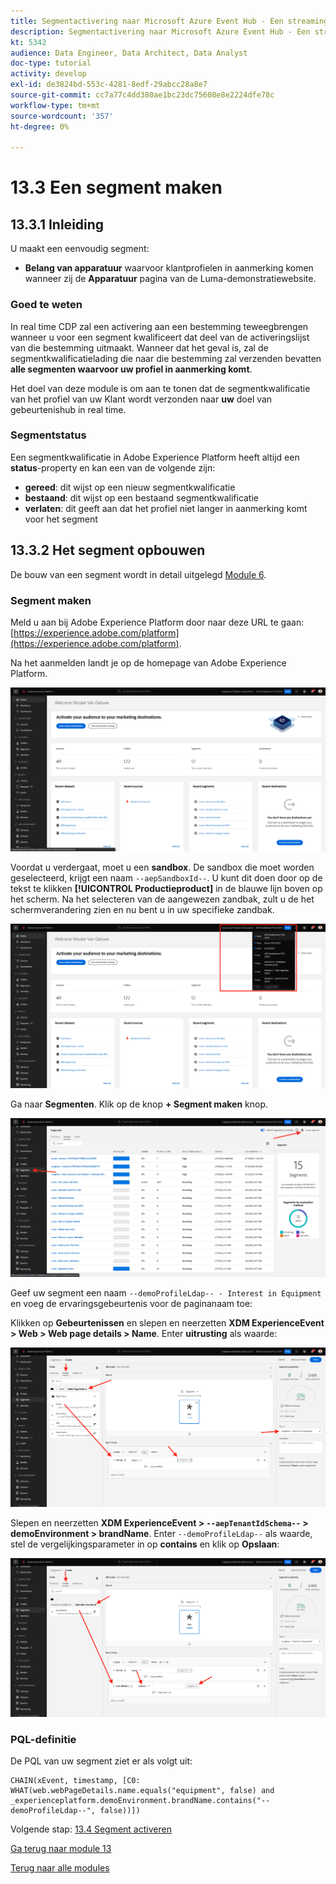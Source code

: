 ```yaml
---
title: Segmentactivering naar Microsoft Azure Event Hub - Een streaming segment maken
description: Segmentactivering naar Microsoft Azure Event Hub - Een streaming segment maken
kt: 5342
audience: Data Engineer, Data Architect, Data Analyst
doc-type: tutorial
activity: develop
exl-id: de3824bd-553c-4281-8edf-29abcc28a8e7
source-git-commit: cc7a77c4dd380ae1bc23dc75608e8e2224dfe78c
workflow-type: tm+mt
source-wordcount: '357'
ht-degree: 0%

---
```


# 13.3 Een segment maken

## 13.3.1 Inleiding

U maakt een eenvoudig segment:

- **Belang van apparatuur** waarvoor klantprofielen in aanmerking komen wanneer zij de **Apparatuur** pagina van de Luma-demonstratiewebsite.

### Goed te weten

In real time CDP zal een activering aan een bestemming teweegbrengen wanneer u voor een segment kwalificeert dat deel van de activeringslijst van die bestemming uitmaakt. Wanneer dat het geval is, zal de segmentkwalificatielading die naar die bestemming zal verzenden bevatten **alle segmenten waarvoor uw profiel in aanmerking komt**.

Het doel van deze module is om aan te tonen dat de segmentkwalificatie van het profiel van uw Klant wordt verzonden naar **uw** doel van gebeurtenishub in real time.

### Segmentstatus

Een segmentkwalificatie in Adobe Experience Platform heeft altijd een **status**-property en kan een van de volgende zijn:

- **gereed**: dit wijst op een nieuw segmentkwalificatie
- **bestaand**: dit wijst op een bestaand segmentkwalificatie
- **verlaten**: dit geeft aan dat het profiel niet langer in aanmerking komt voor het segment

## 13.3.2 Het segment opbouwen

De bouw van een segment wordt in detail uitgelegd [Module 6](../module6/real-time-cdp-build-a-segment-take-action.md).

### Segment maken

Meld u aan bij Adobe Experience Platform door naar deze URL te gaan: [https://experience.adobe.com/platform](https://experience.adobe.com/platform).

Na het aanmelden landt je op de homepage van Adobe Experience Platform.

![Gegevensinname](../module2/images/home.png)

Voordat u verdergaat, moet u een **sandbox**. De sandbox die moet worden geselecteerd, krijgt een naam ``--aepSandboxId--``. U kunt dit doen door op de tekst te klikken **[!UICONTROL Productieproduct]** in de blauwe lijn boven op het scherm. Na het selecteren van de aangewezen zandbak, zult u de het schermverandering zien en nu bent u in uw specifieke zandbak.

![Gegevensinname](../module2/images/sb1.png)

Ga naar **Segmenten**. Klik op de knop **+ Segment maken** knop.

![Gegevensinname](./images/seg.png)

Geef uw segment een naam `--demoProfileLdap-- - Interest in Equipment` en voeg de ervaringsgebeurtenis voor de paginanaam toe:

Klikken op **Gebeurtenissen** en slepen en neerzetten **XDM ExperienceEvent > Web > Web page details > Name**. Enter **uitrusting** als waarde:

![4-05-create-ee-2.png](./images/4-05-create-ee-2.png)

Slepen en neerzetten **XDM ExperienceEvent > `--aepTenantIdSchema--` > demoEnvironment > brandName**. Enter `--demoProfileLdap--` als waarde, stel de vergelijkingsparameter in op **contains** en klik op **Opslaan**:

![4-05-create-ee-2-brand.png](./images/4-05-create-ee-2-brand.png)

### PQL-definitie

De PQL van uw segment ziet er als volgt uit:

```code
CHAIN(xEvent, timestamp, [C0: WHAT(web.webPageDetails.name.equals("equipment", false) and _experienceplatform.demoEnvironment.brandName.contains("--demoProfileLdap--", false))])
```

Volgende stap: [13.4 Segment activeren](./ex4.md)

[Ga terug naar module 13](./segment-activation-microsoft-azure-eventhub.md)

[Terug naar alle modules](./../../overview.md)
